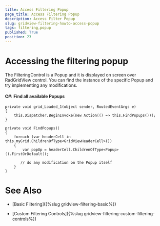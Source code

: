 ```yaml
---
title: Access Filtering Popup
page_title: Access Filtering Popup
description: Access Filter Popup
slug: gridview-filtering-howto-access-popup
tags: filtering,popup
published: True
position: 23
---
```


# Accessing the filtering popup

The FilteringControl is a Popup and it is displayed on screen over RadGridView control. You can find the instance of the specific Popup and try implementing any modifications.
        
#### __C#: Find all available Popups__
	private void grid_Loaded_1(object sender, RoutedEventArgs e)
	{
	    this.Dispatcher.BeginInvoke(new Action(() => this.FindPopups()));
	}
	  
	private void FindPopups()
	{
	    foreach (var headerCell in this.myGrid.ChildrenOfType<GridViewHeaderCell>())
	    {
	        var popUp = headerCell.ChildrenOfType<Popup>().FirstOrDefault();
	  
	       // do any modification on the Popup itself
	    }
	}
        

# See Also

 * [Basic Filtering]({%slug gridview-filtering-basic%})

 * [Custom Filtering Controls]({%slug gridview-filtering-custom-filtering-controls%})
